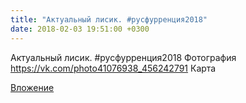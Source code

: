 ```yaml
---
title: "Актуальный лисик. #русфурренция2018"
date: 2018-02-03 19:51:00 +0300
---
```


Актуальный лисик. #русфурренция2018
Фотография
https://vk.com/photo41076938_456242791
Карта

[Вложение](https://vk.com/photo41076938_456242791)
